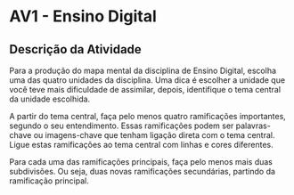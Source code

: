 # AV1 - Ensino Digital



## Descrição da Atividade

Para a produção do mapa mental da disciplina de Ensino Digital, escolha uma das quatro unidades da disciplina. Uma dica é escolher a unidade que você teve mais dificuldade de assimilar, depois, identifique o tema central da unidade escolhida.

A partir do tema central, faça pelo menos quatro ramificações importantes, segundo o seu entendimento. Essas ramificações podem ser palavras-chave ou imagens-chave que tenham ligação direta com o tema central. Ligue estas ramificações ao tema central com linhas e cores diferentes.

Para cada uma das ramificações principais, faça pelo menos mais duas subdivisões. Ou seja, duas novas ramificações secundárias, partindo da ramificação principal.